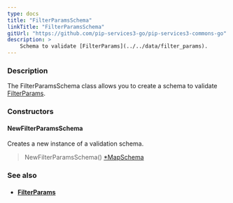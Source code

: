 ```yaml
---
type: docs
title: "FilterParamsSchema"
linkTitle: "FilterParamsSchema"
gitUrl: "https://github.com/pip-services3-go/pip-services3-commons-go"
description: >
    Schema to validate [FilterParams](../../data/filter_params).
---
```


### Description

The FilterParamsSchema class allows you to create a schema to validate [FilterParams](../../data/filter_params).

### Constructors

#### NewFilterParamsSchema
Creates a new instance of a validation schema.

> NewFilterParamsSchema() [*MapSchema](../map_schema)



### See also
- #### [FilterParams](../../data/filter_params)
